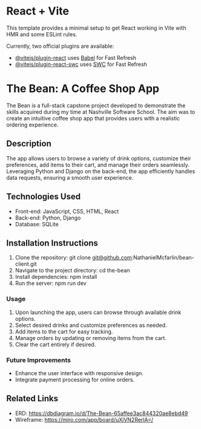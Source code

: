 # React + Vite

This template provides a minimal setup to get React working in Vite with HMR and some ESLint rules.

Currently, two official plugins are available:

- [@vitejs/plugin-react](https://github.com/vitejs/vite-plugin-react/blob/main/packages/plugin-react/README.md) uses [Babel](https://babeljs.io/) for Fast Refresh
- [@vitejs/plugin-react-swc](https://github.com/vitejs/vite-plugin-react-swc) uses [SWC](https://swc.rs/) for Fast Refresh
# The Bean: A Coffee Shop App
  
The Bean is a full-stack capstone project developed to demonstrate the skills acquired during my time at Nashville Software School. The aim was to create an intuitive coffee shop app that provides users with a realistic ordering experience.

## Description
The app allows users to browse a variety of drink options, customize their preferences, add items to their cart, and manage their orders seamlessly. Leveraging Python and Django on the back-end, the app efficiently handles data requests, ensuring a smooth user experience.

## Technologies Used
- Front-end: JavaScript, CSS, HTML, React
- Back-end: Python, Django
- Database: SQLite

## Installation Instructions
1. Clone the repository: git clone git@github.com:NathanielMcfarlin/bean-client.git
2. Navigate to the project directory: cd the-bean
3. Install dependencies: npm install
4. Run the server: npm run dev
 ### Usage
1. Upon launching the app, users can browse through available drink options.
2. Select desired drinks and customize preferences as needed.
3. Add items to the cart for easy tracking.
4. Manage orders by updating or removing items from the cart.
5. Clear the cart entirely if desired.
### Future Improvements
- Enhance the user interface with responsive design.
- Integrate payment processing for online orders.


## Related Links
- ERD: https://dbdiagram.io/d/The-Bean-65affee3ac844320ae8ebd49
- Wireframe: https://miro.com/app/board/uXjVN2RerlA=/
